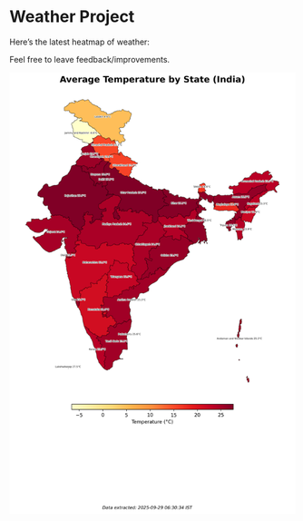 # Weather Project

Here’s the latest heatmap of weather:

Feel free to leave feedback/improvements.

![India Heatmap](docs/assets/india_heatmap.png?v=D9DA34)
